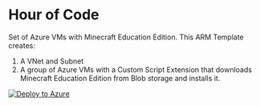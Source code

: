 # Hour of Code
Set of Azure VMs with Minecraft Education Edition.
This ARM Template creates:
1. A VNet and Subnet
2. A group of Azure VMs with a Custom Script Extension that downloads Minecraft Education Edition from Blob storage and installs it.

[![Deploy to Azure](https://azurecomcdn.azureedge.net/mediahandler/acomblog/media/Default/blog/deploybutton.png)](https://azuredeploy.net/)
